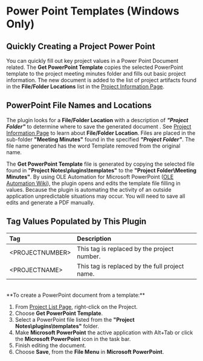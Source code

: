 # Power Point Templates (Windows Only)

## Quickly Creating a Project Power Point

You can quickly fill out key project values in a Power Point Document related. The **Get PowerPoint Template** copies the selected PowerPoint template to the project meeting minutes folder and fills out basic project information. The new document is added to the list of project artifacts found in the **File/Folder Locations** list in the [Project Information Page](<ProjectPage.md>).

## PowerPoint File Names and Locations

The plugin looks for a **File/Folder Location** with a description of ***"Project Folder"*** to determine where to save the generated document . See [Project Information Page](<ProjectPage.md>) to learn about **File/Folder Location**. Files are placed in the sub-folder **"Meeting Minutes"** found in the specified ***"Project Folder"***. The file name generated has the word Template removed from the original name.

The **Get PowerPoint Template** file is generated by copying the selected file found in **"Project Notes\\plugins\\templates"** to the **"Project Folder\\Meeting Minutes"**. By using OLE Automation for Microsoft PowerPoint ([OLE Automation Wiki](<https://en.wikipedia.org/wiki/OLE\_Automation>)), the plugin opens and edits the template file filling in values. Because the plugin is automating the activity of an outside application unpredictable situations may occur. You will need to save all edits and generate a PDF manually.

## Tag Values Populated by This Plugin

| **Tag** | **Description** |
| :--- | :--- |
| &lt;PROJECTNUMBER> | This tag is replaced by the project number. |
| &lt;PROJECTNAME> | This tag is replaced by the full project name. |

<br>
**To create a PowerPoint document from a template:**

1. From [Project List Page](<ProjectListPage.md>), right-click on the Project.
2. Choose **Get PowerPoint Template**.
3. Select a PowerPoint file listed from the **"Project Notes\\plugins\\templates"** folder.
4. Make **Microsoft PowerPoint** the active application with Alt+Tab or click the **Microsoft PowerPoint** icon in the task bar.
5. Finish editing the document.
6. Choose **Save**, from the **File Menu** in **Microsoft PowerPoint**.